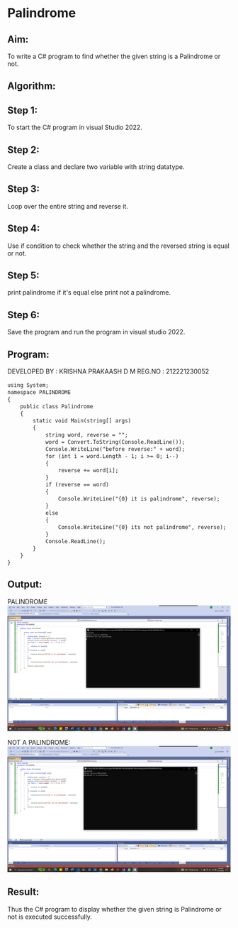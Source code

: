 # Palindrome


## Aim:
To write a C# program to find whether the given string is a Palindrome or not.
## Algorithm:
## Step 1:
To start the C# program in visual Studio 2022.

## Step 2:
Create a class and declare two variable with string datatype.

## Step 3:
Loop over the entire string and reverse it.

## Step 4:
Use if condition to check whether the string and the reversed string is equal or not.

## Step 5:
print palindrome if it's equal else print not a palindrome.

## Step 6:
Save the program and run the program in visual studio 2022.
## Program:
DEVELOPED BY : KRISHNA PRAKAASH D M 
REG.NO : 212221230052
```
using System;
namespace PALINDROME
{
    public class Palindrome
    {
        static void Main(string[] args)
        {
            string word, reverse = "";
            word = Convert.ToString(Console.ReadLine());
            Console.WriteLine("before reverse:" + word);
            for (int i = word.Length - 1; i >= 0; i--)
            {
                reverse += word[i];
            }
            if (reverse == word)
            {
                Console.WriteLine("{0} it is palindrome", reverse);
            }
            else
            {
                Console.WriteLine("{0} its not palindrome", reverse);
            }
            Console.ReadLine();
        }
    }
}
```

## Output:
PALINDROME
![OUTPUT-01](OP-1.PNG)

NOT A PALINDROME:
![OUTPUT-02](OP-2.PNG)


## Result:
Thus the C# program to display whether the given string is Palindrome or not is executed successfully.
